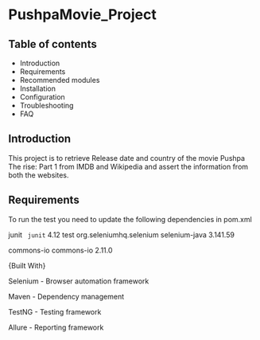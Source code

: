 # PushpaMovie_Project

## Table of contents

- Introduction
- Requirements
- Recommended modules
- Installation
- Configuration
- Troubleshooting
- FAQ
## Introduction
This project is to retrieve Release date and country of the movie Pushpa The rise: Part 1 from IMDB and Wikipedia and assert the information from both the websites.

## Requirements
To run the test you need to update the following dependencies in pom.xml

 <code><dependencies></code>
    <dependency>
      <groupId>junit</groupId>
   <code>  <artifactId>junit</artifactId></code>
      <version>4.12</version>
      <scope>test</scope>
    </dependency>
    <!-- https://mvnrepository.com/artifact/org.seleniumhq.selenium/selenium-java -->
<dependency>
    <groupId>org.seleniumhq.selenium</groupId>
    <artifactId>selenium-java</artifactId>
    <version>3.141.59</version>
</dependency>
<!-- https://mvnrepository.com/artifact/commons-io/commons-io -->
<dependency>
    <groupId>commons-io</groupId>
    <artifactId>commons-io</artifactId>
    <version>2.11.0</version>
</dependency>
  </dependencies>


{Built With}

Selenium - Browser automation framework

Maven - Dependency management

TestNG - Testing framework

Allure - Reporting framework
